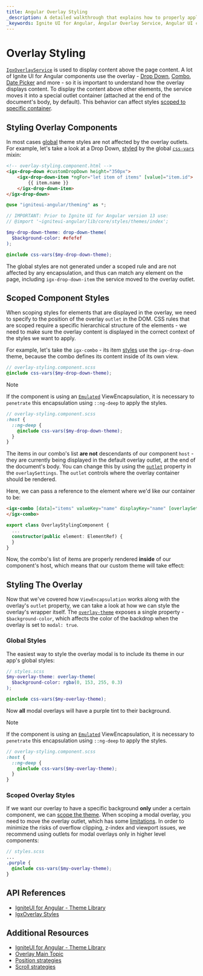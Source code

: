 ```yaml
---
title: Angular Overlay Styling
_description: A detailed walkthrough that explains how to properly apply and scope styles to elements that are displayed using the IgniteUI for Angular Overlay Service.
_keywords: Ignite UI for Angular, Angular Overlay Service, Angular UI controls, Overlay Service, View Encapsulation Example, Sass scoped styles in Angular, web widgets, UI widgets, Angular, Native Angular Components Suite, Native Angular Controls, Native Angular Components Library
---
```


# Overlay Styling
<p class="highlight">

[`IgxOverlayService`](overlay.md) is used to display content above the page content. A lot of Ignite UI for Angular components use the overlay - [Drop Down](drop-down.md), [Combo](combo.md), [Date Picker](date-picker.md) and more - so it is important to understand how the overlay displays content.
To display the content above other elements, the service moves it into a special outlet container (attached at the end of the document's body, by default). This behavior can affect styles [scoped to specific container](#scoped-overlay-styles).
</p>
<div class="divider--half"></div>

## Styling Overlay Components

In most cases [global](themes/sass/global-themes.md) theme styles are not affected by the overlay outlets. For example, let's take a look at a Drop Down, [styled](drop-down.md#styling) by the global [`css-vars`]({environment:sassApiUrl}/themes#mixin-css-vars) mixin:

```html
<!-- overlay-styling.component.html -->
<igx-drop-down #customDropDown height="350px">
    <igx-drop-down-item *ngFor="let item of items" [value]="item.id">
        {{ item.name }}
    </igx-drop-down-item>
</igx-drop-down>
```

```scss
@use "igniteui-angular/theming" as *;

// IMPORTANT: Prior to Ignite UI for Angular version 13 use:
// @import '~igniteui-angular/lib/core/styles/themes/index';

$my-drop-down-theme: drop-down-theme(
  $background-color: #efefef
);

@include css-vars($my-drop-down-theme);
```

The global styles are not generated under a scoped rule and are not affected by any encapsulation, and thus can match any element on the page, including `igx-drop-down-item` the service moved to the overlay outlet.

## Scoped Component Styles

When scoping styles for elements that are displayed in the overlay, we need to specify to the position of the overlay `outlet` in the DOM. CSS rules that are scoped require a specific hierarchical structure of the elements - we need to make sure the overlay content is displayed in the correct context of the styles we want to apply.

For example, let's take the `igx-combo` - its item [styles](combo.md#styling) use the `igx-drop-down` theme, because the combo defines its content inside of its own view.

```scss
// overlay-styling.component.scss
@include css-vars($my-drop-down-theme);
```

>[!NOTE]
>If the component is using an [`Emulated`](themes/sass/component-themes.md#view-encapsulation) ViewEncapsulation, it is necessary to `penetrate` this encapsulation using `::ng-deep` to apply the styles.

```scss
// overlay-styling.component.scss
:host {
  ::ng-deep { 
    @include css-vars($my-drop-down-theme);
  }
}
```

The items in our combo's list **are not** descendants of our component `host` - they are currently being displayed in the default overlay outlet, at the end of the document's body. You can change this by using the [`outlet`]({environment:angularApiUrl}/interfaces/overlaysettings.html#outlet) property in the `overlaySettings`. The `outlet` controls where the overlay container should be rendered.

Here, we can pass a reference to the element where we'd like our container to be:

```html
<igx-combo [data]="items" valueKey="name" displayKey="name" [overlaySettings]="{ outlet: element, modal: true }">
</igx-combo>
```

```typescript
export class OverlayStylingComponent {
  ...
  constructor(public element: ElementRef) {
  }
}
```

Now, the combo's list of items are properly rendered **inside** of our component's host, which means that our custom theme will take effect:


<code-view style="height: 400px" 
           data-demos-base-url="{environment:demosBaseUrl}" 
           iframe-src="{environment:demosBaseUrl}/interactions/overlay-styling-simple/" >
</code-view>


## Styling The Overlay

Now that we've covered how `ViewEncapsulation` works along with the overlay's `outlet` property, we can take a look at how we can style the overlay's wrapper itself.
The [`overlay-theme`]({environment:sassApiUrl}/themes#function-overlay-theme) exposes a single property - `$background-color`, which affects the color of the backdrop when the overlay is set to `modal: true`.

### Global Styles

The easiest way to style the overlay modal is to include its theme in our app's global styles:

```scss
// styles.scss
$my-overlay-theme: overlay-theme(
  $background-color: rgba(0, 153, 255, 0.3)
);

@include css-vars($my-overlay-theme);
```

Now **all** modal overlays will have a purple tint to their background.

>[!NOTE]
>If the component is using an [`Emulated`](themes/sass/component-themes.md#view-encapsulation) ViewEncapsulation, it is necessary to `penetrate` this encapsulation using `::ng-deep` to apply the styles.

```scss
// overlay-styling.component.scss
:host {
  ::ng-deep { 
    @include css-vars($my-overlay-theme);
  }
}
```        

### Scoped Overlay Styles

If we want our overlay to have a specific background **only** under a certain component, we can [scope the theme](#scoped-overlay-styles).
When scoping a modal overlay, you need to move the overlay outlet, which has some [limitations](overlay.md#assumptions-and-limitations). In order to minimize the risks of overflow clipping, z-index and viewport issues, we recommend using outlets for modal overlays only in higher level components:

```scss
// styles.scss
...
.purple {
  @include css-vars($my-overlay-theme);
}
```

## API References
* [IgniteUI for Angular - Theme Library](themes/index.md)
* [IgxOverlay Styles]({environment:sassApiUrl}/themes#function-overlay-theme)

## Additional Resources
* [IgniteUI for Angular - Theme Library](themes/index.md)
* [Overlay Main Topic](overlay.md)
* [Position strategies](overlay-position.md)
* [Scroll strategies](overlay-scroll.md)

